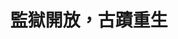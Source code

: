 ---
id: "102"
lang: zh-tw
description: 「國定古蹟-嘉義舊監獄園區未來營運方向」部會自提案
propose_date: 2021-08-02
meeting_date: 2022-02-19
publish: "TRUE"
selected: "FALSE"
blog_selected: "FALSE"
thumbnail: https://img.youtube.com/vi/dXpko-DEWlA/maxresdefault.jpg
cover: https://youtu.be/tuM4WU8en4w
title: 監獄開放，古蹟重生
introduction:
  content: 日治時期成立的國定古蹟嘉義舊監獄，在褪去了關押犯人的實質功能後，仍是珍貴的世界級古蹟。這座全球唯二僅存的賓夕維尼亞式監獄，座落於嘉義，也在2021年台灣設計展中大放異彩。它的生命力如何轉換與重現，將仰賴在地居民以及所有關心舊監園區未來發展方向的人們，共同思索、合力推動。讓國定古蹟嘉義舊監獄延續歷史底蘊，涵容在地生活，開放政府協作會議，邀請大家一起關注貢獻。
color: yellow
join:
  type: 部
layout: post
departments:
  - 法務部
tags:
  - 公私協力
  - 文化
  - 教育
embed:
  mind_map:
    links:
      - https://miro.com/app/board/uXjVOVimnhk=/?invite_link_id=614185602243
  ministry_slide:
    links:
      - https://issuu.com/pdis.tw/docs/_2_
  host_slide:
    links:
      - https://issuu.com/pdis.tw/docs/_102_
  live:
    links:
      - https://wall.sli.do/event/ht5CK5i6UEmJ3kRLtdJu4h?section=e8509fe1-0674-49eb-982a-ad566a75bc88
      - https://youtu.be/tuM4WU8en4w
      - https://youtu.be/c3ySx7ebL0Y
---